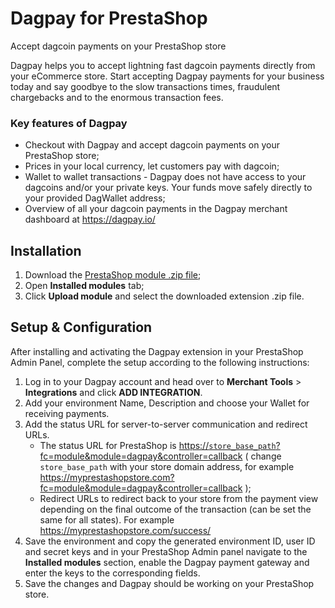 # Dagpay for PrestaShop

Accept dagcoin payments on your PrestaShop store

Dagpay helps you to accept lightning fast dagcoin payments directly from your eCommerce store. Start accepting Dagpay payments for your business today and say goodbye to the slow transactions times, fraudulent chargebacks and to the enormous transaction fees.

### Key features of Dagpay
* Checkout with Dagpay and accept dagcoin payments on your PrestaShop store;
* Prices in your local currency, let customers pay with dagcoin;
* Wallet to wallet transactions - Dagpay does not have access to your dagcoins and/or your private keys. Your funds move safely directly to your provided DagWallet address;
* Overview of all your dagcoin payments in the Dagpay merchant dashboard at https://dagpay.io/

## Installation

1. Download the [PrestaShop module .zip file](https://github.com/dagpay/prestashop-dagpay/releases/download/v1.0.0/prestashop-dagpay.zip);
2. Open **Installed modules** tab;
3. Click **Upload module** and select the downloaded extension .zip file.

## Setup & Configuration

After installing and activating the Dagpay extension in your PrestaShop Admin Panel, complete the setup according to the following instructions:

1. Log in to your Dagpay account and head over to **Merchant Tools** > **Integrations** and click **ADD INTEGRATION**.
2. Add your environment Name, Description and choose your Wallet for receiving payments.
3. Add the status URL for server-to-server communication and redirect URLs.
	* The status URL for PrestaShop is [https://`store_base_path`?fc=module&module=dagpay&controller=callback](https://store_base_path?fc=module&module=dagpay&controller=callback) ( change `store_base_path` with your store domain address, for example https://myprestashopstore.com?fc=module&module=dagpay&controller=callback );
	* Redirect URLs to redirect back to your store from the payment view depending on the final outcome of the transaction (can be set the same for all states). For example https://myprestashopstore.com/success/
4. Save the environment and copy the generated environment ID, user ID and secret keys and in your PrestaShop Admin panel navigate to the **Installed modules** section, enable the Dagpay payment gateway and enter the keys to the corresponding fields.
5. Save the changes and Dagpay should be working on your PrestaShop store.
